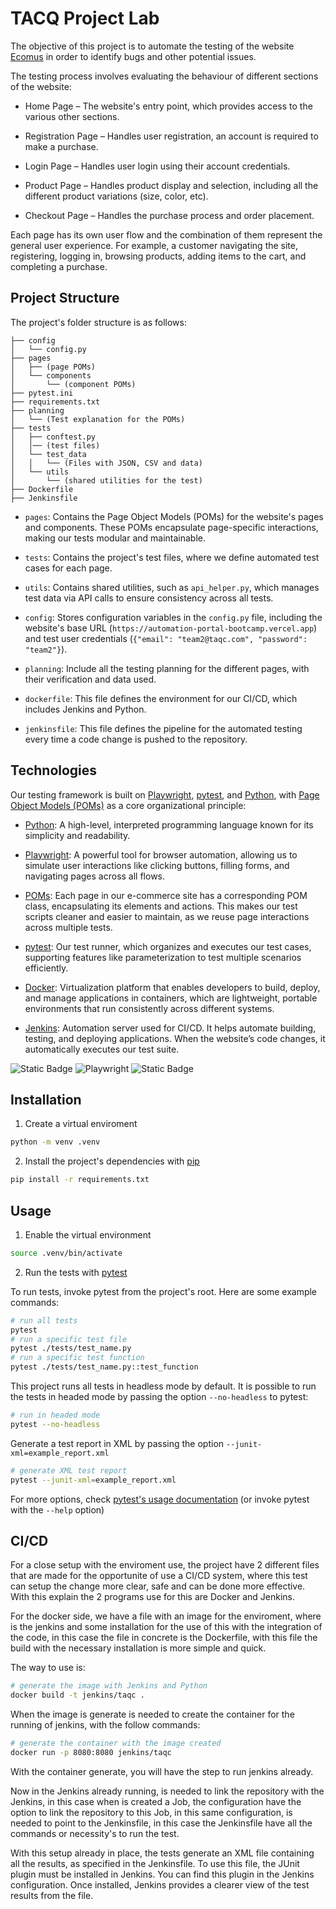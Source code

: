 # TACQ Project Lab

The objective of this project is to automate the testing of the website [Ecomus](https://automation-portal-bootcamp.vercel.app) in order to identify bugs and other potential issues.

The testing process involves evaluating the behaviour of different sections of the website:

* Home Page – The website's entry point, which provides access to the various other sections.

* Registration Page – Handles user registration, an account is required to make a purchase.

* Login Page – Handles user login using their account credentials.

* Product Page – Handles product display and selection, including all the different product variations (size, color, etc).

* Checkout Page – Handles the purchase process and order placement.

Each page has its own user flow and the combination of them represent the general user experience. For example, a customer navigating the site, registering, logging in, browsing products, adding items to the cart, and completing a purchase.

## Project Structure

The project's folder structure is as follows:

```
├── config
│   └── config.py
├── pages
│   ├── (page POMs)
│   └── components
│       └── (component POMs)
├── pytest.ini
├── requirements.txt
├── planning
│   └── (Test explanation for the POMs)
├── tests
│   ├── conftest.py
│   │── (test files)
│   └── test_data
│   │   └── (Files with JSON, CSV and data)
│   └── utils
│       └── (shared utilities for the test)
├── Dockerfile
├── Jenkinsfile
```

* `pages`: Contains the Page Object Models (POMs) for the website's pages and components. These POMs encapsulate page-specific interactions, making our tests modular and maintainable.

* `tests`: Contains the project's test files, where we define automated test cases for each page.

* `utils`: Contains shared utilities, such as `api_helper.py`, which manages test data via API calls to ensure consistency across all tests.

* `config`: Stores configuration variables in the `config.py` file, including the website's base URL (`https://automation-portal-bootcamp.vercel.app`) and test user credentials (`{"email": "team2@taqc.com", "password": "team2"}`).

* `planning`: Include all the testing planning for the different pages, with their verification and data used.

* `dockerfile`: This file defines the environment for our CI/CD, which includes Jenkins and Python.

* `jenkinsfile`: This file defines the pipeline for the automated testing every time a code change is pushed to the repository.

## Technologies

Our testing framework is built on [Playwright](https://playwright.dev/python/), [pytest](https://docs.pytest.org/en/stable/), and [Python](https://www.python.org), with [Page Object Models (POMs)](https://playwright.dev/python/docs/pom) as a core organizational principle:

* [Python](https://www.python.org): A high-level, interpreted programming language known for its simplicity and readability.

* [Playwright](https://playwright.dev/python/): A powerful tool for browser automation, allowing us to simulate user interactions like clicking buttons, filling forms, and navigating pages across all flows.

* [POMs](https://playwright.dev/python/docs/pom): Each page in our e-commerce site has a corresponding POM class, encapsulating its elements and actions. This makes our test scripts cleaner and easier to maintain, as we reuse page interactions across multiple tests.

* [pytest](https://docs.pytest.org/en/stable/): Our test runner, which organizes and executes our test cases, supporting features like parameterization to test multiple scenarios efficiently.

* [Docker](https://www.docker.com): Virtualization platform that enables developers to build, deploy, and manage applications in containers, which are lightweight, portable environments that run consistently across different systems.

* [Jenkins](https://www.jenkins.io): Automation server used for CI/CD. It helps automate building, testing, and deploying applications. When the website’s code changes, it automatically executes our test suite.

![Static Badge](https://img.shields.io/badge/3.13.2-yellow?style=for-the-badge&logo=python&label=Python) ![Playwright](https://img.shields.io/badge/1.51.0-%232EAD33?style=for-the-badge&logo=playwright&label=Playwright&logoColor=white&color=orange) ![Static Badge](https://img.shields.io/badge/8.3.5-blue?style=for-the-badge&logo=pytest&label=Pytest)

## Installation

1. Create a virtual enviroment

```bash
python -m venv .venv
```

2. Install the project's dependencies with [pip](https://pip.pypa.io/en/stable/)

```bash
pip install -r requirements.txt
```

## Usage

1. Enable the virtual environment

```bash
source .venv/bin/activate
```

2. Run the tests with [pytest](https://docs.pytest.org/en/stable/)

To run tests, invoke pytest from the project's root. Here are some example commands:

```bash
# run all tests
pytest
# run a specific test file
pytest ./tests/test_name.py
# run a specific test function
pytest ./tests/test_name.py::test_function
```

This project runs all tests in headless mode by default. It is possible to run the tests in headed mode by passing the option `--no-headless` to pytest:

```bash
# run in headed mode
pytest --no-headless
```

Generate a test report in XML by passing the option `--junit-xml=example_report.xml`

```bash
# generate XML test report
pytest --junit-xml=example_report.xml
```

For more options, check [pytest's usage documentation](https://docs.pytest.org/en/stable/how-to/usage.html) (or invoke pytest with the `--help` option)

## CI/CD

For a close setup with the enviroment use, the project have 2 different files that are made for the opportunite of use a CI/CD system, where this test can setup the change more clear, safe and can be done more effective. With this explain the 2 programs use for this are Docker and Jenkins.

For the docker side, we have a file with an image for the enviroment, where is the jenkins and some installation for the use of this with the integration of the code, in this case the file in concrete is the Dockerfile, with this file the build with the necessary installation is more simple and quick.

The way to use is:

```bash
# generate the image with Jenkins and Python
docker build -t jenkins/taqc .
```

When the image is generate is needed to create the container for the running of jenkins, with the follow commands:

```bash
# generate the container with the image created
docker run -p 8080:8080 jenkins/taqc
```

With the container generate, you will have the step to run jenkins already.

Now in the Jenkins already running, is needed to link the repository with the Jenkins, in this case when is created a Job, the configuration have the option to link the repository to this Job, in this same configuration, is needed to point to the Jenkinsfile, in this case the Jenkinsfile have all the commands or necessity's to run the test.

With this setup already in place, the tests generate an XML file containing all the results, as specified in the Jenkinsfile. To use this file, the JUnit plugin must be installed in Jenkins. You can find this plugin in the Jenkins configuration. Once installed, Jenkins provides a clearer view of the test results from the file.